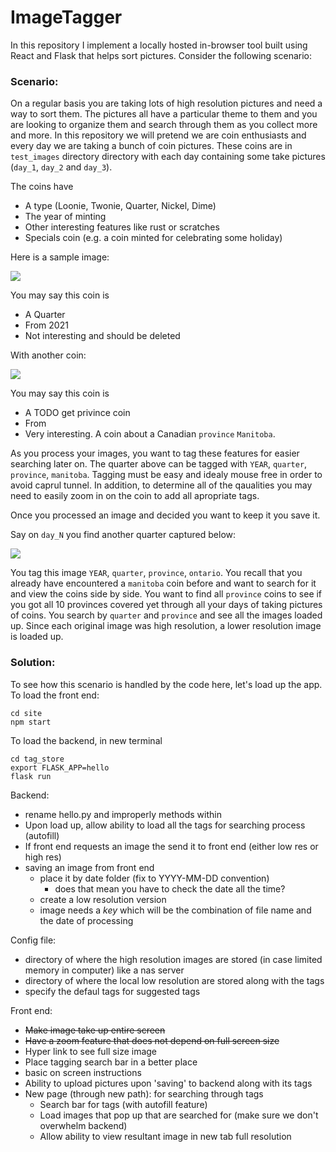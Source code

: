 # ImageTagger

In this repository I implement a locally hosted in-browser tool built using React and Flask that helps sort pictures. Consider the following scenario:

### Scenario:

On a regular basis you are taking lots of high resolution pictures and need a way to sort them. The pictures all have a particular theme to them and you are looking to organize them and search through them as you collect more and more. In this repository we will pretend we are coin enthusiasts and every day we are taking a bunch of coin pictures. These coins are in `test_images` directory directory with each day containing some take pictures (`day_1`, `day_2` and `day_3`).

The coins have
 - A type (Loonie, Twonie, Quarter, Nickel, Dime)
 - The year of minting
 - Other interesting features like rust or scratches
 - Specials coin (e.g. a coin minted for celebrating some holiday)

Here is a sample image:

![](test_images/day_1/PXL_20211116_004425903.jpg)

You may say this coin is
 - A Quarter
 - From 2021
 - Not interesting and should be deleted

With another coin:

![](test_images/day_1/INTERESTING_IMAGE.jpg)

You may say this coin is
 - A TODO get privince coin 
 - From
 - Very interesting. A coin about a Canadian `province` `Manitoba`.

As you process your images, you want to tag these features for easier searching later on. The quarter above can be tagged with `YEAR`, `quarter`, `province`, `manitoba`. Tagging must be easy and idealy mouse free in order to avoid caprul tunnel. In addition, to determine all of the qaualities you may need to easily zoom in on the coin to add all apropriate tags.

Once you processed an image and decided you want to keep it you save it.

Say on `day_N` you find another quarter captured below:

![](test_images/day_1/INTERESTING_IMAGE.jpg)

You tag this image `YEAR`, `quarter`, `province`, `ontario`. You recall that you already have encountered a `manitoba` coin before and want to search for it and view the coins side by side. You want to find all `province` coins to see if you got all 10 provinces covered yet through all your days of taking pictures of coins. You search by `quarter` and `province` and see all the images loaded up. Since each original image was high resolution, a lower resolution image is loaded up.

 
### Solution:

To see how this scenario is handled by the code here, let's load up the app. To load the front end:

```
cd site
npm start
```

To load the backend, in new terminal

```
cd tag_store
export FLASK_APP=hello
flask run
```

 
Backend:
 - rename hello.py and improperly methods within
 - Upon load up, allow ability to load all the tags for searching process (autofill)
 - If front end requests an image the send it to front end (either low res or high res)
 - saving an image from front end
   * place it by date folder (fix to YYYY-MM-DD convention)
      * does that mean you have to check the date all the time?
   * create a low resolution version
   * image needs a _key_ which will be the combination of file name and the date of processing

Config file:
 - directory of where the high resolution images are stored (in case limited memory in computer) like a nas server
 - directory of where the local low resolution are stored along with the tags
 - specify the defaul tags for suggested tags

Front end:
 - ~~Make image take up entire screen~~
 - ~~Have a zoom feature that does not depend on full screen size~~
 - Hyper link to see full size image
 - Place tagging search bar in a better place
 - basic on screen instructions
 - Ability to upload pictures upon 'saving' to backend along with its tags
 - New page (through new path): for searching through tags
   * Search bar for tags (with autofill feature)
   * Load images that pop up that are searched for (make sure we don't overwhelm backend)
   * Allow ability to view resultant image in new tab full resolution 

